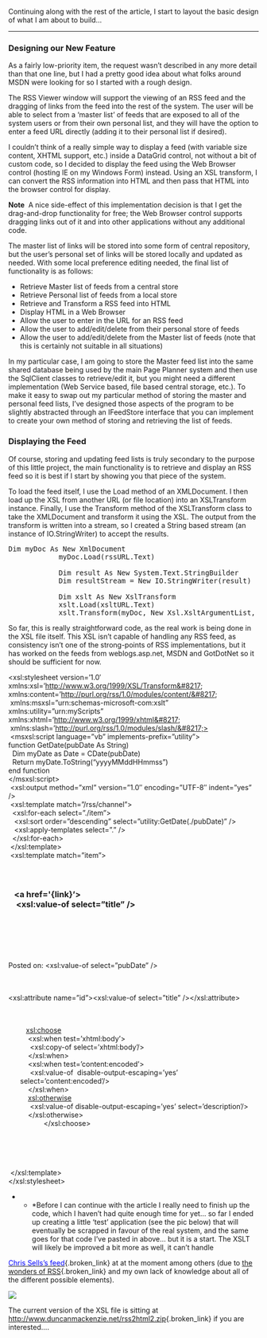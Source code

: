 Continuing along with the rest of the article, I start to layout the basic design of what I am about to build&#8230; 

* * *

### Designing our New Feature

As a fairly low-priority item, the request wasn&#8217;t described in any more detail than that one line, but I had a pretty good idea about what folks around MSDN were looking for so I started with a rough design.

The RSS Viewer window will support the viewing of an RSS feed and the dragging of links from the feed into the rest of the system. The user will be able to select from a &#8216;master list&#8217; of feeds that are exposed to all of the system users or from their own personal list, and they will have the option to enter a feed URL directly (adding it to their personal list if desired).

I couldn&#8217;t think of a really simple way to display a feed (with variable size content, XHTML support, etc.) inside a DataGrid control, not without a bit of custom code, so I decided to display the feed using the Web Browser control (hosting IE on my Windows Form) instead. Using an XSL transform, I can convert the RSS information into HTML and then pass that HTML into the browser control for display.

**Note**  A nice side-effect of this implementation decision is that I get the drag-and-drop functionality for free; the Web Browser control supports dragging links out of it and into other applications without any additional code. 

The master list of links will be stored into some form of central repository, but the user&#8217;s personal set of links will be stored locally and updated as needed. With some local preference editing needed, the final list of functionality is as follows:

  * Retrieve Master list of feeds from a central store 
  * Retrieve Personal list of feeds from a local store 
  * Retrieve and Transform a RSS feed into HTML 
  * Display HTML in a Web Browser 
  * Allow the user to enter in the URL for an RSS feed 
  * Allow the user to add/edit/delete from their personal store of feeds 
  * Allow the user to add/edit/delete from the Master list of feeds (note that this is certainly not suitable in all situations) 

In my particular case, I am going to store the Master feed list into the same shared database being used by the main Page Planner system and then use the SqlClient classes to retrieve/edit it, but you might need a different implementation (Web Service based, file based central storage, etc.). To make it easy to swap out my particular method of storing the master and personal feed lists, I&#8217;ve designed those aspects of the program to be slightly abstracted through an IFeedStore interface that you can implement to create your own method of storing and retrieving the list of feeds.

### Displaying the Feed

Of course, storing and updating feed lists is truly secondary to the purpose of this little project, the main functionality is to retrieve and display an RSS feed so it is best if I start by showing you that piece of the system.

To load the feed itself, I use the Load method of an XMLDocument. I then load up the XSL from another URL (or file location) into an XSLTransform instance. Finally, I use the Transform method of the XSLTransform class to take the XMLDocument and transform it using the XSL. The output from the transform is written into a stream, so I created a String based stream (an instance of IO.StringWriter) to accept the results.

<pre>Dim myDoc As New XmlDocument
            myDoc.Load(rssURL.Text)

            Dim result As New System.Text.StringBuilder
            Dim resultStream = New IO.StringWriter(result)

            Dim xslt As New XslTransform
            xslt.Load(xsltURL.Text)
            xslt.Transform(myDoc, New Xsl.XsltArgumentList, resultStream)
</pre>

So far, this is really straightforward code, as the real work is being done in the XSL file itself. This XSL isn&#8217;t capable of handling any RSS feed, as consistency isn&#8217;t one of the strong-points of RSS implementations, but it has worked on the feeds from weblogs.asp.net, MSDN and GotDotNet so it should be sufficient for now. </ul> 

<?xml version=&#8221;1.0&#8243; encoding=&#8221;UTF-8&#8243; ?>  
<xsl:stylesheet version=&#8217;1.0&#8242; xmlns:xsl=&#8217;http://www.w3.org/1999/XSL/Transform&#8217; xmlns:content=&#8217;http://purl.org/rss/1.0/modules/content/&#8217;  
 xmlns:msxsl=&#8221;urn:schemas-microsoft-com:xslt&#8221; xmlns:utility=&#8221;urn:myScripts&#8221; xmlns:xhtml=&#8217;http://www.w3.org/1999/xhtml&#8217;  
 xmlns:slash=&#8217;http://purl.org/rss/1.0/modules/slash/&#8217;>  
 <msxsl:script language=&#8221;vb&#8221; implements-prefix=&#8221;utility&#8221;>  
function GetDate(pubDate As String)  
  Dim myDate as Date = CDate(pubDate)  
  Return myDate.ToString(&#8220;yyyyMMddHHmmss&#8221;)  
end function  
</msxsl:script>  
 <xsl:output method=&#8221;xml&#8221; version=&#8221;1.0&#8243; encoding=&#8221;UTF-8&#8243; indent=&#8221;yes&#8221; />  
 <xsl:template match=&#8221;/rss/channel&#8221;>  
  <xsl:for-each select=&#8221;./item&#8221;>  
   <xsl:sort order=&#8221;descending&#8221; select=&#8221;utility:GetDate(./pubDate)&#8221; />  
   <xsl:apply-templates select=&#8221;.&#8221; />  
  </xsl:for-each>  
 </xsl:template>  
 <xsl:template match=&#8221;item&#8221;>  
  <h3>  
   <a href='{link}&#8217;>  
    <xsl:value-of select=&#8221;title&#8221; />  
   </a>  
  </h3>  
  <p>Posted on: <xsl:value-of select=&#8221;pubDate&#8221; /></p>  
  <div><xsl:attribute name=&#8221;id&#8221;><xsl:value-of select=&#8221;title&#8221; /></xsl:attribute>  
  <ul>  
   <xsl:choose>  
    <xsl:when test=&#8217;xhtml:body&#8217;>  
     <xsl:copy-of select=&#8217;xhtml:body&#8217;/>  
    </xsl:when>  
    <xsl:when test=&#8217;content:encoded&#8217;>  
     <xsl:value-of  disable-output-escaping=&#8217;yes&#8217; select=&#8217;content:encoded&#8217;/>  
    </xsl:when>  
    <xsl:otherwise>  
     <xsl:value-of disable-output-escaping=&#8217;yes&#8217; select=&#8217;description&#8217;/>  
    </xsl:otherwise>  
            </xsl:choose>  
  </ul>  
  </div>  
 </xsl:template>  
</xsl:stylesheet></p> 

* * *Before I can continue with the article I really need to finish up the code, which I haven&#8217;t had quite enough time for yet&#8230; so far I ended up creating a little &#8216;test&#8217; application (see the pic below) that will eventually be scrapped in favour of the real system, and the same goes for that code I&#8217;ve pasted in above&#8230; but it is a start. The XSLT will likely be improved a bit more as well, it can&#8217;t handle 

[<font color="#0000ff">Chris Sells&#8217;s feed</font>](http://www.sellsbrothers.com/news/rss.aspx){.broken_link} at at the moment among others (due to [the wonders of RSS](http://weblogs.asp.net/ksharkey/posts/21875.aspx){.broken_link} and my own lack of knowledge about all of the different possible elements).</p> 

<img src="http://www.duncanmackenzie.net/rssviewer.jpg" border="0" />

The current version of the XSL file is sitting at <http://www.duncanmackenzie.net/rss2html2.zip>{.broken_link} if you are interested&#8230;.

###